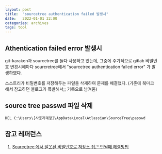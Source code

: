 ```yaml
---
layout: post
title:  "sourcetree authentication failed 발생시"
date:   2022-01-01 22:00
categories: archives
tags: tool
---
```

## Athentication failed error 발생시

git-karaken과 sourcetree를 둘다 사용하고 있는데,
그중에 주기적으로 gitlab 비밀번호 변경시에마다 sourcretree에서 "sourcetree authentication failed error" 가 발생하였다.

소스트리가 비밀번호를 저장해두는 파일을 삭제하여 문제를 해결했다.
(기존에 북마크해서 참고하던 블로그가 폭발해서;; 기록으로 남겨둠)

## source tree passwd 파일 삭제
```
DEL C:\Users\[사용자계정]\AppData\Local\Atlassian\SourceTree\passwd
```

## 참고 레퍼런스
   1. [Sourcetree 에서 잘못된 비밀번호로 저장소 접근 안될때 해결방법](https://shanepark.tistory.com/214)
